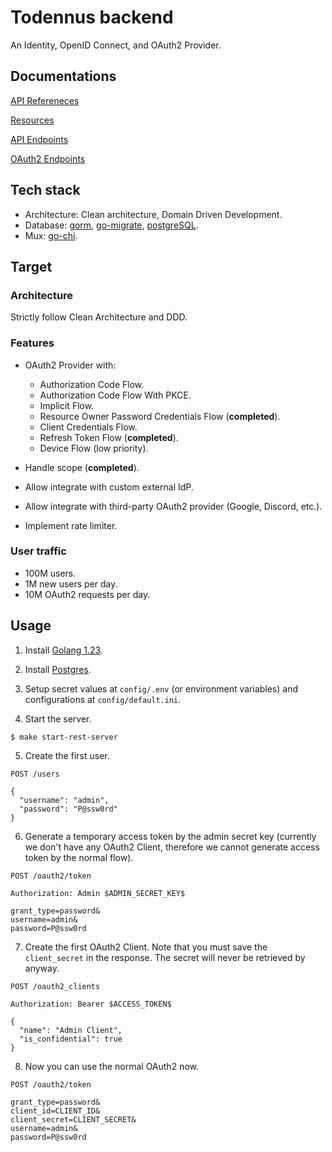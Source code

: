 # Todennus backend

An Identity, OpenID Connect, and OAuth2 Provider.

## Documentations

[API Refereneces](./docs/1.references.md)

[Resources](./docs/2.resources.md)

[API Endpoints](./docs/3.endpoints.md)

[OAuth2 Endpoints](./docs/4.oauth2_endpoints.md)

## Tech stack

- Architecture: Clean architecture, Domain Driven Development.
- Database: [gorm](https://github.com/go-gorm/gorm), [go-migrate](https://github.com/golang-migrate/migrate), [postgreSQL](https://www.postgresql.org/).
- Mux: [go-chi](https://github.com/go-chi/chi).

## Target

### Architecture

Strictly follow Clean Architecture and DDD.

### Features

- OAuth2 Provider with:
  + Authorization Code Flow.
  + Authorization Code Flow With PKCE.
  + Implicit Flow.
  + Resource Owner Password Credentials Flow (**completed**).
  + Client Credentials Flow.
  + Refresh Token Flow (**completed**).
  + Device Flow (low priority).

- Handle scope (**completed**).
- Allow integrate with custom external IdP.
- Allow integrate with third-party OAuth2 provider (Google, Discord, etc.).
- Implement rate limiter.

### User traffic

- 100M users.
- 1M new users per day.
- 10M OAuth2 requests per day.

## Usage

1. Install [Golang 1.23](https://go.dev/doc/install).

2. Install [Postgres](https://www.postgresql.org/download/).

3. Setup secret values at `config/.env` (or environment variables) and
   configurations at `config/default.ini`.

4. Start the server.

```shell
$ make start-rest-server
```

5. Create the first user.

```
POST /users

{
  "username": "admin",
  "password": "P@ssw0rd"
}
```

6. Generate a temporary access token by the admin secret key (currently we don't
have any OAuth2 Client, therefore we cannot generate access token by the normal
flow).

```
POST /oauth2/token

Authorization: Admin $ADMIN_SECRET_KEY$

grant_type=password&
username=admin&
password=P@ssw0rd
```

7. Create the first OAuth2 Client. Note that you must save the `client_secret` in the response. The secret will never be retrieved by anyway.

```
POST /oauth2_clients

Authorization: Bearer $ACCESS_TOKEN$

{
  "name": "Admin Client",
  "is_confidential": true
}
```

8. Now you can use the normal OAuth2 now.

```
POST /oauth2/token

grant_type=password&
client_id=CLIENT_ID&
client_secret=CLIENT_SECRET&
username=admin&
password=P@ssw0rd
```
